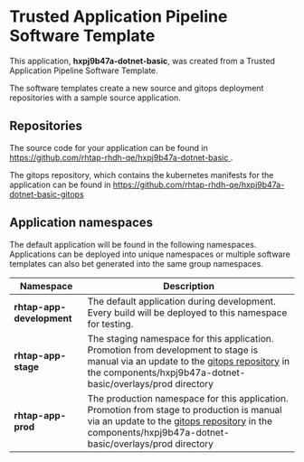 # Trusted Application Pipeline Software Template

This application, **hxpj9b47a-dotnet-basic**, was created from a Trusted Application Pipeline Software Template.

The software templates create a new source and gitops deployment repositories with a sample source application. 

## Repositories

The source code for your application can be found in [https://github.com/rhtap-rhdh-qe/hxpj9b47a-dotnet-basic ](https://github.com/rhtap-rhdh-qe/hxpj9b47a-dotnet-basic ).
 
The gitops repository, which contains the kubernetes manifests for the application can be found in 
[https://github.com/rhtap-rhdh-qe/hxpj9b47a-dotnet-basic-gitops ](https://github.com/rhtap-rhdh-qe/hxpj9b47a-dotnet-basic-gitops ) 

## Application namespaces 

The default application will be found in the following namespaces. Applications can be deployed into unique namespaces or multiple software templates can also bet generated into the same group namespaces.  

|  Namespace   |  Description   |  
| -------- | -------- |   
| **rhtap-app-development** | The default application during development. Every build will be deployed to this namespace for testing. | 
| **rhtap-app-stage** | The staging namespace for this application. Promotion from development to stage is manual via an update to the [gitops repository](https://github.com/rhtap-rhdh-qe/hxpj9b47a-dotnet-basic-gitops ) in the components/hxpj9b47a-dotnet-basic/overlays/prod directory |  
| **rhtap-app-prod** | The production namespace for this application. Promotion from stage to production is manual via an update to the [gitops repository](https://github.com/rhtap-rhdh-qe/hxpj9b47a-dotnet-basic-gitops ) in the components/hxpj9b47a-dotnet-basic/overlays/prod directory | 